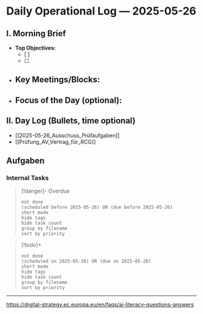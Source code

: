 
# Daily Operational Log — 2025-05-26

## I. Morning Brief

- **Top Objectives:**
  - [ ]
  - [ ]
- **Key Meetings/Blocks:**
  -
- **Focus of the Day (optional):**
  -

## II. Day Log (Bullets, time optional)

- [[2025-05-26_Ausschuss_Prüfaufgaben]]
- [[Prüfung_AV_Vertrag_für_RCG]]
## Aufgaben

### Internal Tasks

> [!danger]- Overdue
>```tasks
>not done
>(scheduled before 2025-05-26) OR (due before 2025-05-26)
>short mode
>hide tags
>hide task count
>group by filename
>sort by priority
>```

> [!todo]+
>```tasks
>not done
>(scheduled on 2025-05-26) OR (due on 2025-05-26)
>short mode
>hide tags
>hide task count
>group by filename
>sort by priority
>```

---

https://digital-strategy.ec.europa.eu/en/faqs/ai-literacy-questions-answers